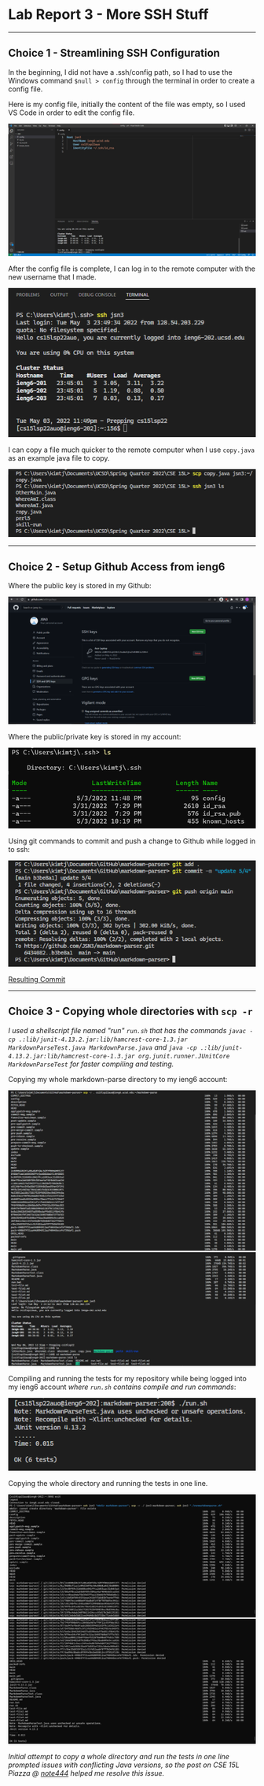 # Lab Report 3 - More SSH Stuff

***

## Choice 1 - Streamlining SSH Configuration
In the beginning, I did not have a .ssh/config path, so I had to use the Windows command `$null > config` through the terminal in order to create a config file.

Here is my config file, initially the content of the file was empty, so I used VS Code in order to edit the config file.

![Image](https://raw.githubusercontent.com/JSN3/cse15l-lab-reports/main/LR3%20Choice%20A%20-%20Part%201.png)

After the config file is complete, I can log in to the remote computer with the new username that I made.

![Image](https://raw.githubusercontent.com/JSN3/cse15l-lab-reports/main/LR3%20Choice%20A%20-%20Part%202.png)

I can copy a file much quicker to the remote computer when I use `copy.java` as an example java file to copy.

![Image](https://raw.githubusercontent.com/JSN3/cse15l-lab-reports/main/LR3%20Choice%20A%20-%20Part%203.png)

***

## Choice 2 - Setup Github Access from ieng6
Where the public key is stored in my Github:

![Image](https://raw.githubusercontent.com/JSN3/cse15l-lab-reports/main/LR3%20Choice%20B%20-%20Part%201a.png)

Where the public/private key is stored in my account:

![Image](https://raw.githubusercontent.com/JSN3/cse15l-lab-reports/main/LR3%20Choice%20B%20-%20Part%201.png)

Using git commands to commit and push a change to Github while logged in to ssh:

![Image](https://raw.githubusercontent.com/JSN3/cse15l-lab-reports/main/LR3%20Choice%20B%20-%20Part%202.png)

[Resulting Commit](https://github.com/JSN3/markdown-parser/commit/b3be8a18462b924657a8598edaffb6811f8b41fb)

***

## Choice 3 - Copying whole directories with `scp -r`
_I used a shellscript file named "run" `run.sh` that has the commands `javac -cp .:lib/junit-4.13.2.jar:lib/hamcrest-core-1.3.jar MarkdownParseTest.java MarkdownParse.java` and `java -cp .:lib/junit-4.13.2.jar:lib/hamcrest-core-1.3.jar org.junit.runner.JUnitCore MarkdownParseTest` for faster compiling and testing._

Copying my whole markdown-parse directory to my ieng6 account:

![Image](https://raw.githubusercontent.com/JSN3/cse15l-lab-reports/main/LR3%20Choice%20C%20-%20Part%201a.png)
![Image](https://raw.githubusercontent.com/JSN3/cse15l-lab-reports/main/LR3%20Choice%20C%20-%20Part%201b.png)

Compiling and running the tests for my repository while being logged into my ieng6 account _where `run.sh` contains compile and run commands_:

![Image](https://raw.githubusercontent.com/JSN3/cse15l-lab-reports/main/LR3%20Choice%20C%20-%20Part%202.png)

Copying the whole directory and running the tests in one line.

![Image](https://raw.githubusercontent.com/JSN3/cse15l-lab-reports/main/LR3%20Choice%20C%20-%20Part%203.png)
![Image](https://raw.githubusercontent.com/JSN3/cse15l-lab-reports/main/LR3%20Choice%20C%20-%20Part%203b.png)

_Initial attempt to copy a whole directory and run the tests in one line prompted issues with conflicting Java versions, so the post on CSE 15L Piazza @ [note444](https://piazza.com/class/l0lgl3r7ph370k?cid=444) helped me resolve this issue._
